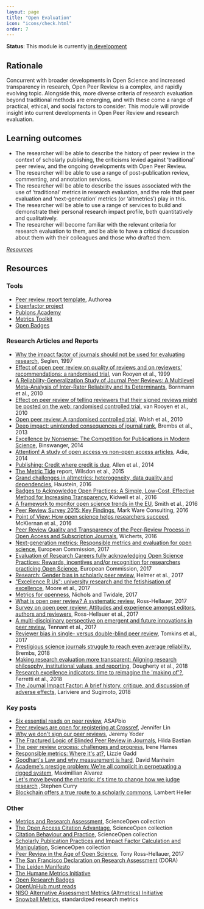```yaml
---
layout: page
title: "Open Evaluation"
icon: "icons/check.html"
order: 7
---
```


**Status**: This module is currently [in development](https://github.com/OpenScienceMOOC/Module-7-Open-Evaluation)

## Rationale
Concurrent with broader developments in Open Science and increased transparency 
in research, Open Peer Review is a complex, and rapidly evolving topic. 
Alongside this, more diverse criteria of research evaluation beyond traditional 
methods are emerging, and with these come a range of practical, ethical, and 
social factors to consider. This module will provide insight into current 
developments in Open Peer Review and research evaluation.

## Learning outcomes

* The researcher will be able to describe the history of peer review in the 
  context of scholarly publishing, the criticisms levied against ‘traditional’ 
  peer review, and the ongoing developments with Open Peer Review.
* The researcher will be able to use a range of post-publication review, 
  commenting, and annotation services.
* The researcher will be able to describe the issues associated with the use of 
  ‘traditional’ metrics in research evaluation, and the role that peer evaluation 
  and ‘next-generation’ metrics (or ‘altmetrics’) play in this.
* The researcher will be able to use a range of services to build and demonstrate 
  their personal research impact profile, both quantitatively and qualitatively.
* The researcher will become familiar with the relevant criteria for research 
  evaluation to them, and be able to have a critical discussion about them with 
  their colleagues and those who drafted them.

[_Resources_](http://opensciencemooc.eu/resources/#seven)

## Resources

### Tools

- [Peer review report template](https://www.authorea.com/templates/peer_review_report_template), Authorea
- [Eigenfactor project](http://www.eigenfactor.org/index.php)
- [Publons Academy](https://publons.com/community/academy)
- [Metrics Toolkit](http://www.metrics-toolkit.org/)
- [Open Badges](https://openbadges.org/)

### Research Articles and Reports

- [Why the impact factor of journals should not be used for evaluating research](http://europepmc.org/backend/ptpmcrender.fcgi?accid=PMC2126010&blobtype=pdf), Seglen, 1997
- [Effect of open peer review on quality of reviews and on reviewers' recommendations: a randomised trial](http://www.bmj.com/content/318/7175/23), van Rooyen et al., 1999
- [A Reliability-Generalization Study of Journal Peer Reviews: A Multilevel Meta-Analysis of Inter-Rater Reliability and Its Determinants](http://journals.plos.org/plosone/article?id=10.1371/journal.pone.0014331), Bornmann et al., 2010
- [Effect on peer review of telling reviewers that their signed reviews might be posted on the web: randomised controlled trial](http://www.bmj.com/content/341/bmj.c5729), van Rooyen et al., 2010
- [Open peer review: A randomised controlled trial](https://www.cambridge.org/core/journals/the-british-journal-of-psychiatry/article/open-peer-review-a-randomised-controlled-trial/1F81447FC67B3BAFDCCCCE82B6C7A187), Walsh et al., 2010
- [Deep impact: unintended consequences of journal rank](https://www.frontiersin.org/articles/10.3389/fnhum.2013.00291/full), Brembs et al., 2013
- [Excellence by Nonsense: The Competition for Publications in Modern Science](https://link.springer.com/chapter/10.1007/978-3-319-00026-8_3), Binswanger, 2014
- [Attention! A study of open access vs non-open access articles](https://figshare.com/articles/Attention_A_study_of_open_access_vs_non_open_access_articles/1213690), Adie, 2014
- [Publishing: Credit where credit is due](http://www.nature.com/news/publishing-credit-where-credit-is-due-1.15033), Allen et al., 2014
- [The Metric Tide](https://responsiblemetrics.org/the-metric-tide/) report, Wilsdon et al., 2015
- [Grand challenges in altmetrics: heterogeneity, data quality and dependencies](https://arxiv.org/abs/1603.04939), Haustein, 2016
- [Badges to Acknowledge Open Practices: A Simple, Low-Cost, Effective Method for Increasing Transparency](http://journals.plos.org/plosbiology/article?id=10.1371/journal.pbio.1002456), Kidwell et al., 2016
- [A framework to monitor open science trends in the EU](https://www.oecd.org/sti/063%20-%20OECD%20Blue%20Sky%202016_Open%20Science.pdf), Smith et al., 2016
- [Peer Review Survey 2015: Key Findings](http://publishingresearchconsortium.com/index.php/134-news-main-menu/prc-peer-review-survey-2015-key-findings/172-peer-review-survey-2015-key-findings), Mark Ware Consulting, 2016
- [Point of View: How open science helps researchers succeed](https://elifesciences.org/articles/16800), McKiernan et al., 2016
- [Peer Review Quality and Transparency of the Peer-Review Process in Open Access and Subscription Journals](http://journals.plos.org/plosone/article?id=10.1371/journal.pone.0147913), Wicherts, 2016
- [Next-generation metrics: Responsible metrics and evaluation for open science](https://ec.europa.eu/research/openscience/pdf/report.pdf), European Commission, 2017
- [Evaluation of Research Careers fully acknowledging Open Science Practices: Rewards, incentives and/or recognition for researchers practicing Open Science](https://ec.europa.eu/research/openscience/pdf/os_rewards_wgreport_final.pdf), European Commission, 2017
- [Research: Gender bias in scholarly peer review](https://elifesciences.org/articles/21718), Helmer et al., 2017
- ["Excellence R Us": university research and the fetishisation of excellence](https://www.nature.com/articles/palcomms2016105), Moore et al., 2017
- [Metrics for openness](https://researchcommons.waikato.ac.nz/handle/10289/10842), Nichols and Twidale, 2017
- [What is open peer review? A systematic review](https://f1000research.com/articles/6-588/v2), Ross-Hellauer, 2017
- [Survey on open peer review: Attitudes and experience amongst editors, authors and reviewers](http://journals.plos.org/plosone/article?id=10.1371/journal.pone.0189311), Ross-Hellauer et al., 2017
- [A multi-disciplinary perspective on emergent and future innovations in peer review](https://f1000research.com/articles/6-1151/v3), Tennant et al., 2017
- [Reviewer bias in single- versus double-blind peer review](http://www.pnas.org/content/114/48/12708), Tomkins et al., 2017
- [Prestigious science journals struggle to reach even average reliability](https://www.frontiersin.org/articles/10.3389/fnhum.2018.00037/full), Brembs, 2018
- [Making research evaluation more transparent: Aligning research philosophy, institutional values, and reporting](https://psyarxiv.com/48qux/), Dougherty et al., 2018
- [Research excellence indicators: time to reimagine the 'making of'?](https://academic.oup.com/spp/advance-article/doi/10.1093/scipol/scy007/4858431), Ferretti et al., 2018
- [The Journal Impact Factor: A brief history, critique, and discussion of adverse effects](https://arxiv.org/abs/1801.08992), Lariviere and Sugimoto, 2018

### Key posts

- [Six essential reads on peer review](http://asapbio.org/six-essential-reads-on-peer-review), ASAPbio
- [Peer reviews are open for registering at Crossref](https://www.crossref.org/blog/peer-reviews-are-open-for-registering-at-crossref/), Jennifer Lin
- [Why we don't sign our peer reviews](http://www.molecularecologist.com/2014/04/why-we-dont-sign/), Jeremy Yoder
- [The Fractured Logic of Blinded Peer Review in Journals](http://blogs.plos.org/absolutely-maybe/2017/10/31/the-fractured-logic-of-blinded-peer-review-in-journals/), Hilda Bastian
- [The peer review process: challenges and progress](https://www.editage.com/insights/the-peer-review-process-challenges-and-progress), Irene Hames
- [Responsible metrics: Where it's at?](https://thebibliomagician.wordpress.com/2018/02/16/responsible-metrics-where-its-at/), Lizzie Gadd
- [Goodhart's Law and why measurement is hard](https://www.ribbonfarm.com/2016/06/09/goodharts-law-and-why-measurement-is-hard/), David Manheim
- [Academe's prestige problem: We're all complicit in perpetuating a rigged system](https://www.chronicle.com/article/Academe-s-Prestige-Problem/241432), Maximillian Alvarez
- [Let's move beyond the rhetoric: it's time to change how we judge research](https://www.nature.com/articles/d41586-018-01642-w) ,Stephen Curry
- [Blockchain offers a true route to a scholarly commons](https://www.researchresearch.com/news/article/?articleId=1373351), Lambert Heller

### Other

- [Metrics and Research Assessment](https://www.scienceopen.com/search#collection/78c15291-27e3-493a-99ec-7e5a00387745), ScienceOpen collection
- [The Open Access Citation Advantage](https://www.scienceopen.com/search#collection/996823e0-8104-4490-b26a-f2f733f810fb), ScienceOpen collection
- [Citation Behaviour and Practice](https://www.scienceopen.com/search#collection/2d601af5-aa90-4c63-9a11-85f2dc768868), ScienceOpen collection
- [Scholarly Publication Practices and Impact Factor Calculation and Manipulation](https://www.scienceopen.com/search#collection/e4870106-eea5-4ba3-88cf-e769c7d49ebe),
 ScienceOpen collection
- [Peer Review in the Age of Open Science](https://www.slideshare.net/OpenAIRE_eu/peer-review-in-the-age-of-open-science), Tony Ross-Hellauer, 2017
- [The San Francisco Declaration on Research Assessment](http://www.ascb.org/dora/) (DORA)
- [The Leiden Manifesto](http://www.leidenmanifesto.org/)
- [The Humane Metrics Initiative](http://humetricshss.org/about/)
- [Open Research Badges](https://openresearchbadges.org/)
- [OpenUpHub must reads](https://www.openuphub.eu/review/must-reads)
- [NISO Alternative Assessment Metrics (Altmetrics) Initiative](http://www.niso.org/standards-committees/altmetrics)
- [Snowball Metrics](https://www.snowballmetrics.com/), standardized research metrics
